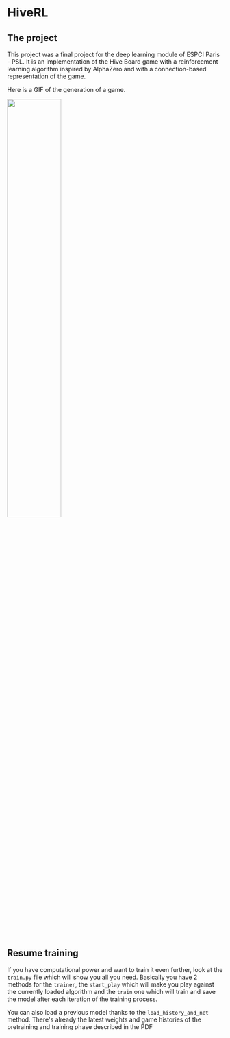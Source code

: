 # HiveRL

## The project

This project was a final project for the deep learning module of ESPCI Paris - PSL.
It is an implementation of the Hive Board game with a reinforcement learning algorithm inspired by AlphaZero and with a connection-based
representation of the game.

Here is a GIF of the generation of a game.

<img src="https://user-images.githubusercontent.com/91033856/235407976-13716e9d-2c0c-40f9-8aba-7562891547db.gif" width=50% height=50%>

## Resume training
If you have computational power and want to train it even further, look at the
```train.py``` file which will show you all you need. Basically you have 2
methods for the ```trainer```, the ```start_play``` which will make you play
against the currently loaded algorithm and the ```train``` one which will train and
save the model after each iteration of the training process.

You can also load a previous model thanks to the ```load_history_and_net```
method. There's already the latest weights and game histories of the pretraining
and training phase described in the PDF
